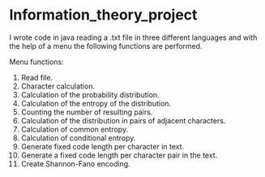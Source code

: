 # Information_theory_project

I wrote code in java reading a .txt file in three different languages and with
the help of a menu the following functions are performed.

Menu functions:

1. Read file.
2. Character calculation.
3. Calculation of the probability distribution.
4. Calculation of the entropy of the distribution.
5. Counting the number of resulting pairs.
6. Calculation of the distribution in pairs of adjacent characters.
7. Calculation of common entropy.
8. Calculation of conditional entropy.
9. Generate fixed code length per character in text.
10. Generate a fixed code length per character pair in the text.
11. Create Shannon-Fano encoding.
